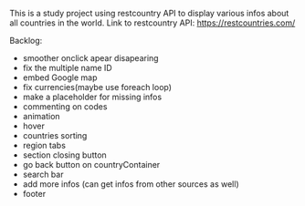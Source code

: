 This is a study project using restcountry API to display various infos about all countries in the world.
Link to restcountry API: https://restcountries.com/

Backlog:
- smoother onclick apear disapearing
- fix the multiple name ID
- embed Google map
- fix currencies(maybe use foreach loop)
- make a placeholder for missing infos
- commenting on codes
- animation
- hover
- countries sorting
- region tabs
- section closing button
- go back button on countryContainer
- search bar
- add more infos (can get infos from other sources as well)
- footer